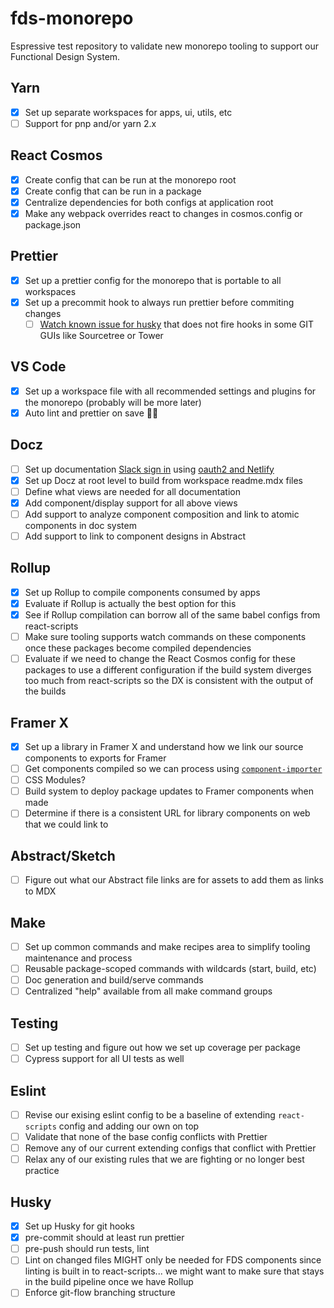 # fds-monorepo

Espressive test repository to validate new monorepo tooling to support our Functional Design System.

## Yarn

- [x] Set up separate workspaces for apps, ui, utils, etc
- [ ] Support for pnp and/or yarn 2.x

## React Cosmos

- [x] Create config that can be run at the monorepo root
- [x] Create config that can be run in a package
- [x] Centralize dependencies for both configs at application root
- [x] Make any webpack overrides react to changes in cosmos.config or package.json

## Prettier

- [x] Set up a prettier config for the monorepo that is portable to all workspaces
- [x] Set up a precommit hook to always run prettier before commiting changes
  - [ ] [Watch known issue for husky](https://github.com/typicode/husky/issues/639) that does not fire hooks in some GIT GUIs like Sourcetree or Tower

## VS Code

- [x] Set up a workspace file with all recommended settings and plugins for the monorepo (probably will be more later)
- [x] Auto lint and prettier on save 🙏🏽

## Docz

- [ ] Set up documentation [Slack sign in](https://api.slack.com/docs/sign-in-with-slack) using [oauth2 and Netlify](https://www.netlify.com/blog/2016/10/10/integrating-with-netlify-oauth2/)
- [x] Set up Docz at root level to build from workspace readme.mdx files
- [ ] Define what views are needed for all documentation
- [x] Add component/display support for all above views
- [ ] Add support to analyze component composition and link to atomic components in doc system
- [ ] Add support to link to component designs in Abstract

## Rollup

- [x] Set up Rollup to compile components consumed by apps
- [x] Evaluate if Rollup is actually the best option for this
- [x] See if Rollup compilation can borrow all of the same babel configs from react-scripts
- [ ] Make sure tooling supports watch commands on these components once these packages become compiled dependencies
- [ ] Evaluate if we need to change the React Cosmos config for these packages to use a different configuration if the build system diverges too much from react-scripts so the DX is consistent with the output of the builds

## Framer X

- [x] Set up a library in Framer X and understand how we link our source components to exports for Framer
- [ ] Get components compiled so we can process using [`component-importer`](https://github.com/framer/component-importer)
- [ ] CSS Modules?
- [ ] Build system to deploy package updates to Framer components when made
- [ ] Determine if there is a consistent URL for library components on web that we could link to

## Abstract/Sketch

- [ ] Figure out what our Abstract file links are for assets to add them as links to MDX

## Make

- [ ] Set up common commands and make recipes area to simplify tooling maintenance and process
- [ ] Reusable package-scoped commands with wildcards (start, build, etc)
- [ ] Doc generation and build/serve commands
- [ ] Centralized "help" available from all make command groups

## Testing

- [ ] Set up testing and figure out how we set up coverage per package
- [ ] Cypress support for all UI tests as well

## Eslint

- [ ] Revise our exising eslint config to be a baseline of extending `react-scripts` config and adding our own on top
- [ ] Validate that none of the base config conflicts with Prettier
- [ ] Remove any of our current extending configs that conflict with Prettier
- [ ] Relax any of our existing rules that we are fighting or no longer best practice

## Husky

- [x] Set up Husky for git hooks
- [x] pre-commit should at least run prettier
- [ ] pre-push should run tests, lint
- [ ] Lint on changed files MIGHT only be needed for FDS components since linting is built in to react-scripts... we might want to make sure that stays in the build pipeline once we have Rollup
- [ ] Enforce git-flow branching structure

